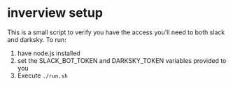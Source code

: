 # inverview setup

This is a small script to verify you have the access you'll need to both slack
and darksky. To run:

1. have node.js installed
2. set the SLACK_BOT_TOKEN and DARKSKY_TOKEN variables provided to you
3. Execute `./run.sh`

